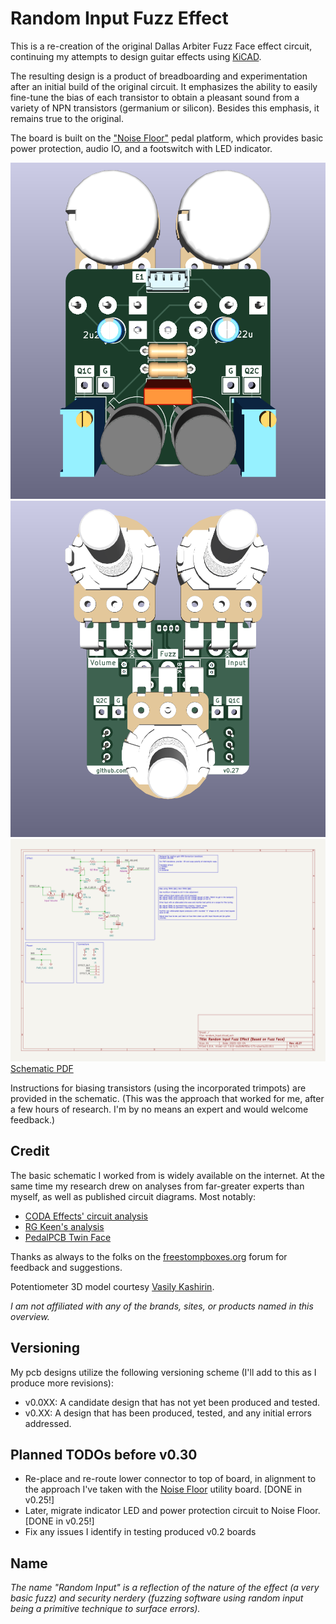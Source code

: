 # Random Input Fuzz Effect

This is a re-creation of the original Dallas Arbiter Fuzz Face effect circuit, continuing my attempts to design guitar effects using [KiCAD](https://www.kicad.org/).

The resulting design is a product of breadboarding and experimentation after an initial build of the original circuit. It emphasizes the ability to easily fine-tune the bias of each transistor to obtain a pleasant sound from a variety of NPN transistors (germanium or silicon). Besides this emphasis, it remains true to the original.

The board is built on the ["Noise Floor"](https://github.com/whbeers/noise_floor) pedal platform, which provides basic power protection, audio IO, and a footswitch with LED indicator.

![Front render](renders/front.png)
![Back render](renders/back.png)
![Schematic SVG](schematics/random_input-latest.svg)
[Schematic PDF](schematics/random_input-latest.pdf)

Instructions for biasing transistors (using the incorporated trimpots) are provided in the schematic. (This was the approach that worked for me, after a few hours of research. I'm by no means an expert and would welcome feedback.)

## Credit
The basic schematic I worked from is widely available on the internet. At the same time my research drew on analyses from far-greater experts than myself, as well as published circuit diagrams. Most notably:
 - [CODA Effects' circuit analysis](https://www.coda-effects.com/p/circuit-analysis-fuzz-face.html)
 - [RG Keen's analysis](http://www.geofex.com/article_folders/fuzzface/fffram.htm)
 - [PedalPCB Twin Face](https://www.pedalpcb.com/product/twinface/)

Thanks as always to the folks on the [freestompboxes.org](https://www.freestompboxes.org/) forum for feedback and suggestions.

Potentiometer 3D model courtesy [Vasily Kashirin](https://grabcad.com/vasily.kashirin-1).

*I am not affiliated with any of the brands, sites, or products named in this overview.*

## Versioning

My pcb designs utilize the following versioning scheme (I'll add to this as I produce more revisions):
 - v0.0XX: A candidate design that has not yet been produced and tested.
 - v0.XX: A design that has been produced, tested, and any initial errors addressed.

## Planned TODOs before v0.30
 - Re-place and re-route lower connector to top of board, in alignment to the approach I've taken with the [Noise Floor](https://github.com/whbeers/noise_floor) utility board. [DONE in v0.25!]
 - Later, migrate indicator LED and power protection circuit to Noise Floor. [DONE in v0.25!]
 - Fix any issues I identify in testing produced v0.2 boards

## Name
*The name "Random Input" is a reflection of the nature of the effect (a very basic fuzz) and security nerdery (fuzzing software using random input being a primitive technique to surface errors).*
